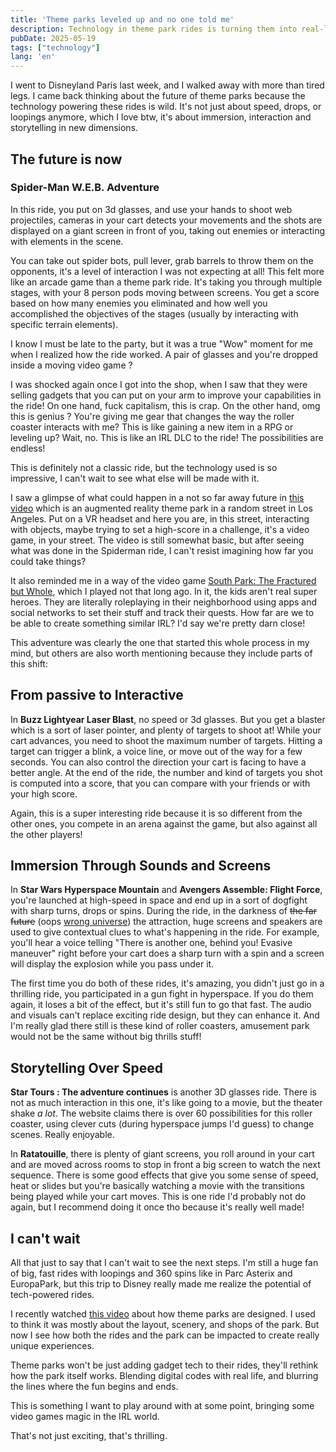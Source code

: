 ```yaml
---
title: 'Theme parks leveled up and no one told me'
description: Technology in theme park rides is turning them into real-life video games, and it's super cool.
pubDate: 2025-05-19
tags: ["technology"]
lang: 'en'
---
```


I went to Disneyland Paris last week, and I walked away with more than tired legs.
I came back thinking about the future of theme parks because the technology powering these rides is wild. It's not just about speed, drops, or loopings anymore, which I love btw, it's about immersion, interaction and storytelling in new dimensions.

## The future is now

### Spider-Man W.E.B. Adventure

In this ride, you put on 3d glasses, and use your hands to shoot web projectiles, cameras in your cart detects your movements and the shots are displayed on a giant screen in front of you, taking out enemies or interacting with elements in the scene. 

You can take out spider bots, pull lever, grab barrels to throw them on the opponents, it's a level of interaction I was not expecting at all! 
This felt more like an arcade game than a theme park ride. It's taking you through multiple stages, with your 8 person pods moving between screens. You get a score based on how many enemies you eliminated and how well you accomplished the objectives of the stages (usually by interacting with specific terrain elements).

I know I must be late to the party, but it was a true "Wow" moment for me when I realized how the ride worked. A pair of glasses and you're dropped inside a moving video game ? 

I was shocked again once I got into the shop, when I saw that they were selling gadgets that you can put on your arm to improve your capabilities in the ride! 
On one hand, fuck capitalism, this is crap. On the other hand, omg this is genius ? You're giving me gear that changes the way the roller coaster interacts with me? This is like gaining a new item in a RPG or leveling up? Wait, no. This is like an IRL DLC to the ride! The possibilities are endless!

This is definitely not a classic ride, but the technology used is so impressive, I can't wait to see what else will be made with it. 

I saw a glimpse of what could happen in a not so far away future in [this video](https://x.com/Aidan_Wolf/status/1919248277792244155) which is an augmented reality theme park in a random street in Los Angeles. Put on a VR headset and here you are, in this street, interacting with objects, maybe trying to set a high-score in a challenge, it's a video game, in your street. The video is still somewhat basic, but after seeing what was done in the Spiderman ride, I can't resist imagining how far you could take things?

It also reminded me in a way of the video game [South Park: The Fractured but Whole](https://store.steampowered.com/app/488790/South_Park_The_Fractured_But_Whole/), which I played not that long ago. In it, the kids aren't real super heroes. They are literally roleplaying in their neighborhood using apps and social networks to set their stuff and track their quests. How far are we to be able to create something similar IRL? I'd say we're pretty darn close!

This adventure was clearly the one that started this whole process in my mind, but others are also worth mentioning because they include parts of this shift:

## From passive to Interactive

In **Buzz Lightyear Laser Blast**, no speed or 3d glasses. But you get a blaster which is a sort of laser pointer, and plenty of targets to shoot at! While your cart advances, you need to shoot the maximum number of targets. Hitting a target can trigger a blink, a voice line, or move out of the way for a few seconds. You can also control the direction your cart is facing to have a better angle. At the end of the ride, the number and kind of targets you shot is computed into a score, that you can compare with your friends or with your high score.

Again, this is a super interesting ride because it is so different from the other ones, you compete in an arena against the game, but also against all the other players!
## Immersion Through Sounds and Screens

In **Star Wars Hyperspace Mountain** and **Avengers Assemble: Flight Force**, you're launched at high-speed in space and end up in a sort of dogfight with sharp turns, drops or spins. During the ride, in the darkness of ~~the far future~~ (oops [wrong universe](https://www.google.com/search?q=site%3Alexicanum.com+%22in+the+grim+darkness+of+the+far+future%22&sca_esv=e293ca8d199e0e1f&sxsrf=AHTn8zq0-5AK_BbT8kSNmZopDi7wpfeOqg%3A1747686436802&ei=JJQraPrdMMWckdUPvZfnqAk&ved=0ahUKEwj6__mpr7CNAxVFTqQEHb3LGZUQ4dUDCBA&uact=5&oq=site%3Alexicanum.com+%22in+the+grim+darkness+of+the+far+future%22&gs_lp=Egxnd3Mtd2l6LXNlcnAiO3NpdGU6bGV4aWNhbnVtLmNvbSAiaW4gdGhlIGdyaW0gZGFya25lc3Mgb2YgdGhlIGZhciBmdXR1cmUiSN0NUKsBWIkNcAF4AJABAJgBM6ABgQGqAQEzuAEDyAEA-AEBmAIAoAIAmAMAiAYBkgcAoAeHAbIHALgHAA&sclient=gws-wiz-serp/)) the attraction, huge screens and speakers are used to give contextual clues to what's happening in the ride.
For example, you'll hear a voice telling "There is another one, behind you! Evasive maneuver" right before your cart does a sharp turn with a spin and a screen will display the explosion while you pass under it.

The first time you do both of these rides, it's amazing, you didn't just go in a thrilling ride, you participated in a gun fight in hyperspace. If you do them again, it loses a bit of the effect, but it's still fun to go that fast. The audio and visuals can't replace exciting ride design, but they can enhance it. And I'm really glad there still is these kind of roller coasters, amusement park would not be the same without big thrills stuff!
## Storytelling Over Speed

**Star Tours : The adventure continues** is another 3D glasses ride. There is not as much interaction in this one, it's like going to a movie, but the theater shake *a lot*. The website claims there is over 60 possibilities for this roller coaster, using clever cuts (during hyperspace jumps I'd guess) to change scenes. Really enjoyable.

In **Ratatouille**, there is plenty of giant screens, you roll around in your cart and are moved across rooms to stop in front a big screen to watch the next sequence. There is some good effects that give you some sense of speed, heat or slides but you're basically watching a movie with the transitions being played while your cart moves. This is one ride I'd probably not do again, but I recommend doing it once tho because it's really well made!

## I can't wait

All that just to say that I can't wait to see the next steps. I'm still a huge fan of big, fast rides with loopings and 360 spins like in Parc Asterix and EuropaPark, but this trip to Disney really made me realize the potential of tech-powered rides.

I recently watched [this video](https://www.youtube.com/watch?v=oESoI6XxZTg) about how theme parks are designed. I used to think it was mostly about the layout, scenery, and shops of the park. But now I see how both the rides and the park can be impacted to create really unique experiences. 

Theme parks won't be just adding gadget tech to their rides, they'll rethink how the park itself works. Blending digital codes with real life, and blurring the lines where the fun begins and ends.

This is something I want to play around with at some point, bringing some video games magic in the IRL world. 

That's not just exciting, that's thrilling.
